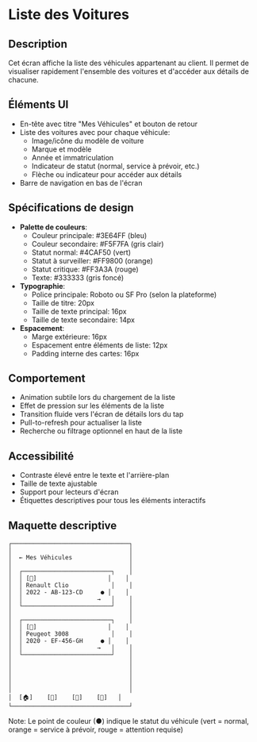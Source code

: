 # Liste des Voitures

## Description
Cet écran affiche la liste des véhicules appartenant au client. Il permet de visualiser rapidement l'ensemble des voitures et d'accéder aux détails de chacune.

## Éléments UI
- En-tête avec titre "Mes Véhicules" et bouton de retour
- Liste des voitures avec pour chaque véhicule:
  - Image/icône du modèle de voiture
  - Marque et modèle
  - Année et immatriculation
  - Indicateur de statut (normal, service à prévoir, etc.)
  - Flèche ou indicateur pour accéder aux détails
- Barre de navigation en bas de l'écran

## Spécifications de design
- **Palette de couleurs**: 
  - Couleur principale: #3E64FF (bleu)
  - Couleur secondaire: #F5F7FA (gris clair)
  - Statut normal: #4CAF50 (vert)
  - Statut à surveiller: #FF9800 (orange)
  - Statut critique: #FF3A3A (rouge)
  - Texte: #333333 (gris foncé)
- **Typographie**:
  - Police principale: Roboto ou SF Pro (selon la plateforme)
  - Taille de titre: 20px
  - Taille de texte principal: 16px
  - Taille de texte secondaire: 14px
- **Espacement**:
  - Marge extérieure: 16px
  - Espacement entre éléments de liste: 12px
  - Padding interne des cartes: 16px

## Comportement
- Animation subtile lors du chargement de la liste
- Effet de pression sur les éléments de la liste
- Transition fluide vers l'écran de détails lors du tap
- Pull-to-refresh pour actualiser la liste
- Recherche ou filtrage optionnel en haut de la liste

## Accessibilité
- Contraste élevé entre le texte et l'arrière-plan
- Taille de texte ajustable
- Support pour lecteurs d'écran
- Étiquettes descriptives pour tous les éléments interactifs

## Maquette descriptive
```
┌─────────────────────────────────┐
│                                 │
│  ← Mes Véhicules                │
│                                 │
│  ┌─────────────────────────┐    │
│  │ [🚗]                    │    │
│  │ Renault Clio            │    │
│  │ 2022 - AB-123-CD     ● │    │
│  │                     →   │    │
│  └─────────────────────────┘    │
│                                 │
│  ┌─────────────────────────┐    │
│  │ [🚙]                    │    │
│  │ Peugeot 3008            │    │
│  │ 2020 - EF-456-GH     ● │    │
│  │                     →   │    │
│  └─────────────────────────┘    │
│                                 │
│                                 │
│                                 │
│                                 │
│                                 │
│  [🏠]    [🚗]    [🔧]    [📄]   │
└─────────────────────────────────┘
```

Note: Le point de couleur (●) indique le statut du véhicule (vert = normal, orange = service à prévoir, rouge = attention requise)
